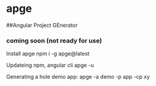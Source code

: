 # apge
##Angular Project GEnerator 

### coming soon  (not ready for use)

Install apge
npm i -g apge@latest

Updateing npm, angular cli
apge -u 

Generating a hole demo app:
apge -a demo -p app -cp xy 

